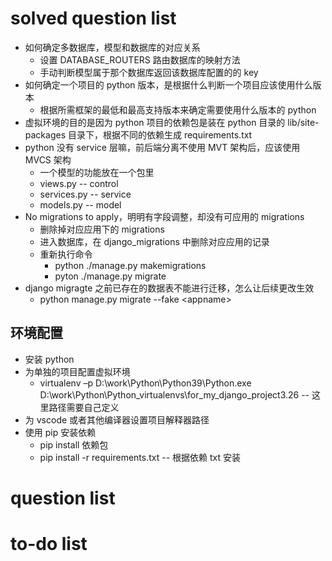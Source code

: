 # solved question list

- 如何确定多数据库，模型和数据库的对应关系
  - 设置 DATABASE_ROUTERS 路由数据库的映射方法
  - 手动判断模型属于那个数据库返回该数据库配置的的 key
- 如何确定一个项目的 python 版本，是根据什么判断一个项目应该使用什么版本
  - 根据所需框架的最低和最高支持版本来确定需要使用什么版本的 python
- 虚拟环境的目的是因为 python 项目的依赖包是装在 python 目录的 lib/site-packages 目录下，根据不同的依赖生成 requirements.txt
- python 没有 service 层嘛，前后端分离不使用 MVT 架构后，应该使用 MVCS 架构
  - 一个模型的功能放在一个包里
  - views.py -- control
  - services.py -- service
  - models.py -- model
- No migrations to apply，明明有字段调整，却没有可应用的 migrations
  - 删除掉对应应用下的 migrations
  - 进入数据库，在 django_migrations 中删除对应应用的记录
  - 重新执行命令
    - python ./manage.py makemigrations
    - pyton ./manage.py migrate
- django migragte 之前已存在的数据表不能进行迁移，怎么让后续更改生效
  - python manage.py migrate --fake \<appname\>

## 环境配置

- 安装 python
- 为单独的项目配置虚拟环境
  - virtualenv –p D:\work\Python\Python39\Python.exe D:\work\Python\Python_virtualenvs\for_my_django_project3.26 -- 这里路径需要自己定义
- 为 vscode 或者其他编译器设置项目解释器路径
- 使用 pip 安装依赖
  - pip install 依赖包
  - pip install -r requirements.txt -- 根据依赖 txt 安装

# question list

# to-do list
